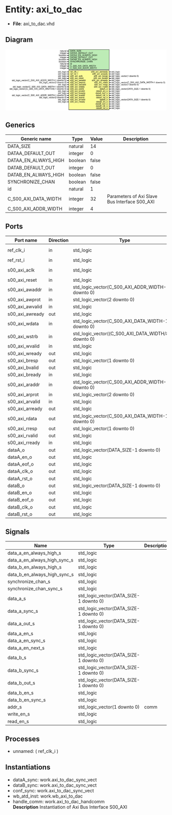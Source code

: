 # Entity: axi_to_dac

- **File**: axi_to_dac.vhd
## Diagram

![Diagram](axi_to_dac.svg "Diagram")
## Generics

| Generic name         | Type    | Value | Description                                    |
| -------------------- | ------- | ----- | ---------------------------------------------- |
| DATA_SIZE            | natural | 14    |                                                |
| DATAA_DEFAULT_OUT    | integer | 0     |                                                |
| DATAA_EN_ALWAYS_HIGH | boolean | false |                                                |
| DATAB_DEFAULT_OUT    | integer | 0     |                                                |
| DATAB_EN_ALWAYS_HIGH | boolean | false |                                                |
| SYNCHRONIZE_CHAN     | boolean | false |                                                |
| id                   | natural | 1     |                                                |
| C_S00_AXI_DATA_WIDTH | integer | 32    | Parameters of Axi Slave Bus Interface S00_AXI  |
| C_S00_AXI_ADDR_WIDTH | integer | 4     |                                                |
## Ports

| Port name       | Direction | Type                                                  | Description      |
| --------------- | --------- | ----------------------------------------------------- | ---------------- |
| ref_clk_i       | in        | std_logic                                             | Syscon signals   |
| ref_rst_i       | in        | std_logic                                             |                  |
| s00_axi_aclk    | in        | std_logic                                             | Wishbone signals |
| s00_axi_reset   | in        | std_logic                                             |                  |
| s00_axi_awaddr  | in        | std_logic_vector(C_S00_AXI_ADDR_WIDTH-1 downto 0)     |                  |
| s00_axi_awprot  | in        | std_logic_vector(2 downto 0)                          |                  |
| s00_axi_awvalid | in        | std_logic                                             |                  |
| s00_axi_awready | out       | std_logic                                             |                  |
| s00_axi_wdata   | in        | std_logic_vector(C_S00_AXI_DATA_WIDTH-1 downto 0)     |                  |
| s00_axi_wstrb   | in        | std_logic_vector((C_S00_AXI_DATA_WIDTH/8)-1 downto 0) |                  |
| s00_axi_wvalid  | in        | std_logic                                             |                  |
| s00_axi_wready  | out       | std_logic                                             |                  |
| s00_axi_bresp   | out       | std_logic_vector(1 downto 0)                          |                  |
| s00_axi_bvalid  | out       | std_logic                                             |                  |
| s00_axi_bready  | in        | std_logic                                             |                  |
| s00_axi_araddr  | in        | std_logic_vector(C_S00_AXI_ADDR_WIDTH-1 downto 0)     |                  |
| s00_axi_arprot  | in        | std_logic_vector(2 downto 0)                          |                  |
| s00_axi_arvalid | in        | std_logic                                             |                  |
| s00_axi_arready | out       | std_logic                                             |                  |
| s00_axi_rdata   | out       | std_logic_vector(C_S00_AXI_DATA_WIDTH-1 downto 0)     |                  |
| s00_axi_rresp   | out       | std_logic_vector(1 downto 0)                          |                  |
| s00_axi_rvalid  | out       | std_logic                                             |                  |
| s00_axi_rready  | in        | std_logic                                             |                  |
| dataA_o         | out       | std_logic_vector(DATA_SIZE-1 downto 0)                | output           |
| dataA_en_o      | out       | std_logic                                             |                  |
| dataA_eof_o     | out       | std_logic                                             |                  |
| dataA_clk_o     | out       | std_logic                                             |                  |
| dataA_rst_o     | out       | std_logic                                             |                  |
| dataB_o         | out       | std_logic_vector(DATA_SIZE-1 downto 0)                |                  |
| dataB_en_o      | out       | std_logic                                             |                  |
| dataB_eof_o     | out       | std_logic                                             |                  |
| dataB_clk_o     | out       | std_logic                                             |                  |
| dataB_rst_o     | out       | std_logic                                             |                  |
## Signals

| Name                         | Type                                   | Description |
| ---------------------------- | -------------------------------------- | ----------- |
| data_a_en_always_high_s      | std_logic                              |             |
| data_a_en_always_high_sync_s | std_logic                              |             |
| data_b_en_always_high_s      | std_logic                              |             |
| data_b_en_always_high_sync_s | std_logic                              |             |
| synchronize_chan_s           | std_logic                              |             |
| synchronize_chan_sync_s      | std_logic                              |             |
| data_a_s                     | std_logic_vector(DATA_SIZE-1 downto 0) |             |
| data_a_sync_s                | std_logic_vector(DATA_SIZE-1 downto 0) |             |
| data_a_out_s                 | std_logic_vector(DATA_SIZE-1 downto 0) |             |
| data_a_en_s                  | std_logic                              |             |
| data_a_en_sync_s             | std_logic                              |             |
| data_a_en_next_s             | std_logic                              |             |
| data_b_s                     | std_logic_vector(DATA_SIZE-1 downto 0) |             |
| data_b_sync_s                | std_logic_vector(DATA_SIZE-1 downto 0) |             |
| data_b_out_s                 | std_logic_vector(DATA_SIZE-1 downto 0) |             |
| data_b_en_s                  | std_logic                              |             |
| data_b_en_sync_s             | std_logic                              |             |
| addr_s                       | std_logic_vector(1 downto 0)           |  comm       |
| write_en_s                   | std_logic                              |             |
|  read_en_s                   | std_logic                              |             |
## Processes
- unnamed: ( ref_clk_i )
## Instantiations

- dataA_sync: work.axi_to_dac_sync_vect
- dataB_sync: work.axi_to_dac_sync_vect
- conf_sync: work.axi_to_dac_sync_vect
- wb_atd_inst: work.wb_axi_to_dac
- handle_comm: work.axi_to_dac_handcomm
</br>**Description**
 Instantiation of Axi Bus Interface S00_AXI

